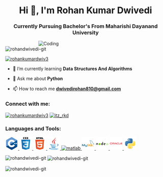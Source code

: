 <h1 align="center">Hi 👋, I'm Rohan Kumar Dwivedi</h1>
<h3 align="center">Currently Pursuing Bachelor's From Maharishi Dayanand University</h3>
<img align="right" alt="Coding" width="400" src="https://img.etimg.com/thumb/msid-84146083,width-1015,height-761,imgsize-638053,resizemode-8,quality-100/prime/technology-and-startups/booting-up-developer-economy-how-tech-startups-are-helping-coders-build-and-test-software-faster.jpg">

<p align="left"> <img src="https://komarev.com/ghpvc/?username=rohandwivedi-git&label=Profile%20views&color=0e75b6&style=flat" alt="rohandwivedi-git" /> </p>

<p align="left"> <a href="https://twitter.com/rohankumardwiv3" target="blank"><img src="https://img.shields.io/twitter/follow/rohankumardwiv3?logo=twitter&style=for-the-badge" alt="rohankumardwiv3" /></a> </p>

- 🌱 I’m currently learning **Data Structures And Algorithms**

- 💬 Ask me about **Python**

- 📫 How to reach me **dwivedirohan810@gmail.com**

<h3 align="left">Connect with me:</h3>
<p align="left">
<a href="https://twitter.com/rohankumardwiv3" target="blank"><img align="center" src="https://raw.githubusercontent.com/rahuldkjain/github-profile-readme-generator/master/src/images/icons/Social/twitter.svg" alt="rohankumardwiv3" height="30" width="40" /></a>
<a href="https://instagram.com/itz_rkd" target="blank"><img align="center" src="https://raw.githubusercontent.com/rahuldkjain/github-profile-readme-generator/master/src/images/icons/Social/instagram.svg" alt="itz_rkd" height="30" width="40" /></a>
</p>

<h3 align="left">Languages and Tools:</h3>
<p align="left"> <a href="https://www.w3schools.com/cpp/" target="_blank" rel="noreferrer"> <img src="https://raw.githubusercontent.com/devicons/devicon/master/icons/cplusplus/cplusplus-original.svg" alt="cplusplus" width="40" height="40"/> </a> <a href="https://www.w3schools.com/css/" target="_blank" rel="noreferrer"> <img src="https://raw.githubusercontent.com/devicons/devicon/master/icons/css3/css3-original-wordmark.svg" alt="css3" width="40" height="40"/> </a> <a href="https://www.w3.org/html/" target="_blank" rel="noreferrer"> <img src="https://raw.githubusercontent.com/devicons/devicon/master/icons/html5/html5-original-wordmark.svg" alt="html5" width="40" height="40"/> </a> <a href="https://www.java.com" target="_blank" rel="noreferrer"> <img src="https://raw.githubusercontent.com/devicons/devicon/master/icons/java/java-original.svg" alt="java" width="40" height="40"/> </a> <a href="https://www.mathworks.com/" target="_blank" rel="noreferrer"> <img src="https://upload.wikimedia.org/wikipedia/commons/2/21/Matlab_Logo.png" alt="matlab" width="40" height="40"/> </a> <a href="https://www.mysql.com/" target="_blank" rel="noreferrer"> <img src="https://raw.githubusercontent.com/devicons/devicon/master/icons/mysql/mysql-original-wordmark.svg" alt="mysql" width="40" height="40"/> </a> <a href="https://nodejs.org" target="_blank" rel="noreferrer"> <img src="https://raw.githubusercontent.com/devicons/devicon/master/icons/nodejs/nodejs-original-wordmark.svg" alt="nodejs" width="40" height="40"/> </a> <a href="https://www.oracle.com/" target="_blank" rel="noreferrer"> <img src="https://raw.githubusercontent.com/devicons/devicon/master/icons/oracle/oracle-original.svg" alt="oracle" width="40" height="40"/> </a> <a href="https://www.python.org" target="_blank" rel="noreferrer"> <img src="https://raw.githubusercontent.com/devicons/devicon/master/icons/python/python-original.svg" alt="python" width="40" height="40"/> </a> </p>

<p><img align="left" src="https://github-readme-stats.vercel.app/api/top-langs?username=rohandwivedi-git&show_icons=true&locale=en&layout=compact" alt="rohandwivedi-git" /></p>

<p>&nbsp;<img align="center" src="https://github-readme-stats.vercel.app/api?username=rohandwivedi-git&show_icons=true&locale=en" alt="rohandwivedi-git" /></p>

<p><img align="center" src="https://github-readme-streak-stats.herokuapp.com/?user=rohandwivedi-git&" alt="rohandwivedi-git" /></p>
